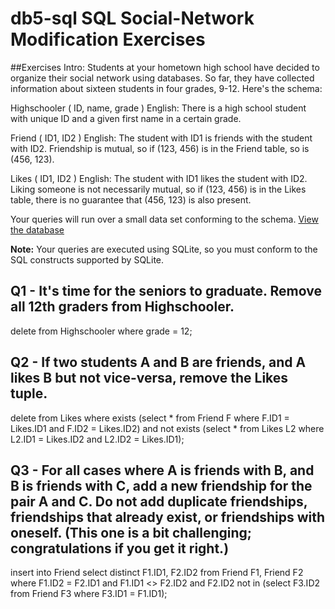 # db5-sql SQL Social-Network Modification Exercises

##Exercises Intro:
Students at your hometown high school have decided to organize their social network using databases. So far, they have collected information about sixteen students in four grades, 9-12. Here's the schema: 

Highschooler ( ID, name, grade ) 
English: There is a high school student with unique ID and a given first name in a certain grade. 

Friend ( ID1, ID2 ) 
English: The student with ID1 is friends with the student with ID2. Friendship is mutual, so if (123, 456) is in the Friend table, so is (456, 123). 

Likes ( ID1, ID2 ) 
English: The student with ID1 likes the student with ID2. Liking someone is not necessarily mutual, 	so if (123, 456) is in the Likes table, there is no guarantee that (456, 123) is also present. 

Your queries will run over a small data set conforming to the schema.
[View the database](https://lagunita.stanford.edu/c4x/DB/SQL/asset/socialdata.html)

**Note:** Your queries are executed using SQLite, so you must conform to the SQL constructs supported by SQLite.


## Q1 - It's time for the seniors to graduate. Remove all 12th graders from Highschooler.

delete from Highschooler
where grade = 12;

## Q2 - If two students A and B are friends, and A likes B but not vice-versa, remove the Likes tuple.

delete from Likes
where exists (select * from Friend F where F.ID1 = Likes.ID1 and F.ID2 = Likes.ID2)
and not exists (select * from Likes L2 where L2.ID1 = Likes.ID2 and L2.ID2 = Likes.ID1);

## Q3 - For all cases where A is friends with B, and B is friends with C, add a new friendship for the pair A and C. Do not add duplicate friendships, friendships that already exist, or friendships with oneself. (This one is a bit challenging; congratulations if you get it right.)

insert into Friend
select distinct F1.ID1, F2.ID2
from Friend F1, Friend F2
where F1.ID2 = F2.ID1 and F1.ID1 <> F2.ID2
and F2.ID2 not in (select F3.ID2 from Friend F3 where F3.ID1 = F1.ID1);